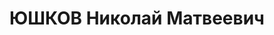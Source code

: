 ---
title: ЮШКОВ Николай Матвеевич
description: 'род. 1905, с. Новоселово Новоселовско-го р. Красноярского края, прож.
  г. Тайшет Иркутской обл., зам. директора леспромхоза, низшее, б/п, русский.

  Арест. 15.05.37 по ст. 58-7, 8, 11. Осужд. ВК ВС СССР от 24.10.37 г. Расстрелян
  24.10.37 г.

  Реабилитирован 15.06.57 г.'
---